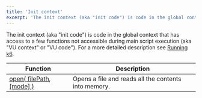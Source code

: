 ```yaml
---
title: 'Init context'
excerpt: 'The init context (aka "init code") is code in the global context that has access to a few functions not accessible during main script execution.'
---
```


The init context (aka "init code") is code in the global context that has
access to a few functions not accessible during main script execution (aka
"VU context" or "VU code"). For a more detailed description see
[Running k6](/getting-started/running-k6#section-the-init-context-and-the-default-function).

| Function                                                                          | Description                                          |
| --------------------------------------------------------------------------------- | ---------------------------------------------------- |
| [open( filePath, [mode] )](/v0.32/javascript-api/init-context/open-filepath-mode) | Opens a file and reads all the contents into memory. |
